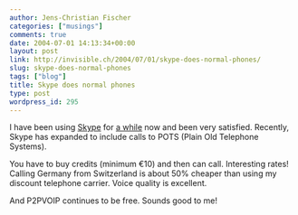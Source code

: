 ```yaml
---
author: Jens-Christian Fischer
categories: ["musings"]
comments: true
date: 2004-07-01 14:13:34+00:00
layout: post
link: http://invisible.ch/2004/07/01/skype-does-normal-phones/
slug: skype-does-normal-phones
tags: ["blog"]
title: Skype does normal phones
type: post
wordpress_id: 295
---
```


I have been using [Skype](http://www.skype.com) for [a while](/archives/000175.html) now and been very satisfied. Recently, Skype has expanded to include calls to POTS (Plain Old Telephone Systems).

You have to buy credits (minimum €10) and then can call. Interesting rates! Calling Germany from Switzerland is about 50% cheaper than using my discount telephone carrier. Voice quality is excellent.

And P2PVOIP continues to be free. Sounds good to me!
